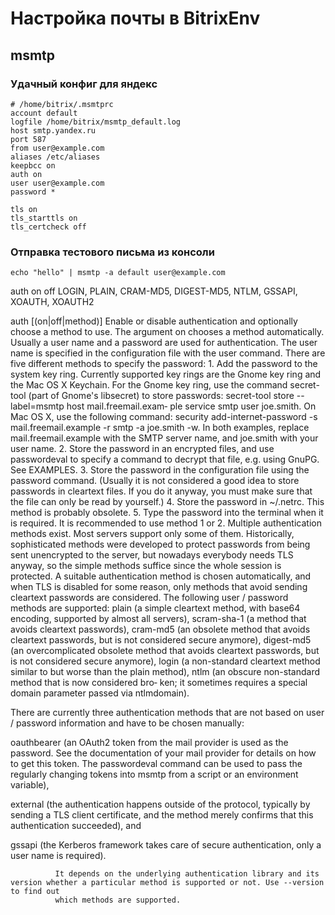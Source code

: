 # Настройка почты в BitrixEnv

## msmtp

### Удачный конфиг для яндекс

```
# /home/bitrix/.msmtprc
account default
logfile /home/bitrix/msmtp_default.log
host smtp.yandex.ru
port 587
from user@example.com
aliases /etc/aliases
keepbcc on
auth on
user user@example.com
password *

tls on
tls_starttls on
tls_certcheck off
```

### Отправка тестового письма из консоли

```
echo "hello" | msmtp -a default user@example.com
```

auth
on
off
LOGIN, PLAIN, CRAM-MD5, DIGEST-MD5, NTLM, GSSAPI, XOAUTH, XOAUTH2

auth [(on|off|method)]
              Enable or disable authentication and optionally choose a method to use. The argument on chooses a method automatically.
              Usually  a  user  name and a password are used for authentication. The user name is specified in the configuration file with the user command.
              There are five different methods to specify the password:
              1. Add the password to the system key ring.  Currently supported key rings are the Gnome key ring and the Mac OS X Keychain.   For  the  Gnome
              key ring, use the command secret-tool (part of Gnome's libsecret) to store passwords: secret-tool store --label=msmtp host mail.freemail.exam‐
              ple service smtp user joe.smith.  On Mac OS X, use the following command: security add-internet-password -s mail.freemail.example -r  smtp  -a
              joe.smith -w.  In both examples, replace mail.freemail.example with the SMTP server name, and joe.smith with your user name.
              2. Store the password in an encrypted files, and use passwordeval to specify a command to decrypt that file, e.g. using GnuPG. See EXAMPLES.
              3.  Store  the password in the configuration file using the password command.  (Usually it is not considered a good idea to store passwords in
              cleartext files.  If you do it anyway, you must make sure that the file can only be read by yourself.)
              4. Store the password in ~/.netrc. This method is probably obsolete.
              5. Type the password into the terminal when it is required.
              It is recommended to use method 1 or 2.
              Multiple authentication methods exist. Most servers support only some of them.  Historically, sophisticated methods were developed to  protect
              passwords  from  being  sent unencrypted to the server, but nowadays everybody needs TLS anyway, so the simple methods suffice since the whole
              session is protected. A suitable authentication method is chosen automatically, and when TLS is disabled for some reason,  only  methods  that
              avoid sending cleartext passwords are considered.
              The following user / password methods are supported:
plain (a simple cleartext method, with base64 encoding, supported by almost all servers),
scram-sha-1 (a method that avoids cleartext passwords),
cram-md5 (an obsolete method that avoids cleartext passwords, but  is  not  considered
              secure  anymore),
digest-md5 (an overcomplicated obsolete method that avoids cleartext passwords, but is not considered secure anymore),
login (a non-standard cleartext method similar to but worse than the plain method),
ntlm (an obscure non-standard method that is now considered bro‐
              ken; it sometimes requires a special domain parameter passed via ntlmdomain).

There are currently three authentication methods that are not based on user / password information and have to be chosen manually:

oauthbearer (an OAuth2 token from the mail provider is used as the password.  See the documentation of your mail provider for details on how to  get  this
              token. The passwordeval command can be used to pass the regularly changing tokens into msmtp from a script or an environment variable),

external (the authentication happens outside of the protocol, typically by sending a TLS client certificate, and the method  merely  confirms  that
              this authentication succeeded), and

gssapi (the Kerberos framework takes care of secure authentication, only a user name is required).

              It depends on the underlying authentication library and its version whether a particular method is supported or not. Use --version to find out
              which methods are supported.
